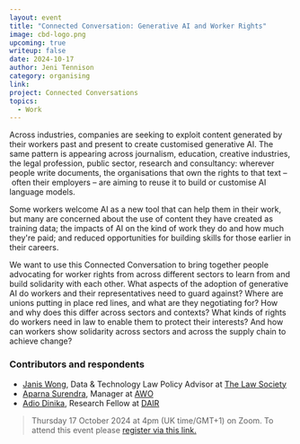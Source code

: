 ```yaml
---
layout: event
title: "Connected Conversation: Generative AI and Worker Rights"
image: cbd-logo.png
upcoming: true
writeup: false
date: 2024-10-17
author: Jeni Tennison
category: organising
link: 
project: Connected Conversations
topics:
  - Work
---
```


Across industries, companies are seeking to exploit content generated by their workers past and present to create customised generative AI. The same pattern is appearing across journalism, education, creative industries, the legal profession, public sector, research and consultancy: wherever people write documents, the organisations that own the rights to that text – often their employers – are aiming to reuse it to build or customise AI language models.

<!--more-->

Some workers welcome AI as a new tool that can help them in their work, but many are concerned about the use of content they have created as training data; the impacts of AI on the kind of work they do and how much they're paid; and reduced opportunities for building skills for those earlier in their careers.

We want to use this Connected Conversation to bring together people advocating for worker rights from across different sectors to learn from and build solidarity with each other. What aspects of the adoption of generative AI do workers and their representatives need to guard against? Where are unions putting in place red lines, and what are they negotiating for? How and why does this differ across sectors and contexts? What kinds of rights do workers need in law to enable them to protect their interests? And how can workers show solidarity across sectors and across the supply chain to achieve change?

### Contributors and respondents
* [Janis Wong](https://janiswong.org/about/), Data & Technology Law Policy Advisor at [The Law Society](https://www.lawsociety.org.uk/)
* [Aparna Surendra](https://www.awo.agency/about/aparna-surendra/), Manager at [AWO](https://www.awo.agency/)
* [Adio Dinika](https://www.linkedin.com/in/adiodinika/?originalSubdomain=de), Research Fellow at [DAIR](https://www.dair-institute.org/)

> Thursday 17 October 2024 at 4pm (UK time/GMT+1) on Zoom.
> To attend this event please [register via this link.](https://us06web.zoom.us/meeting/register/tZMrcuCgqzIpE91DagI1TtoE_-RtUFby-OSa)